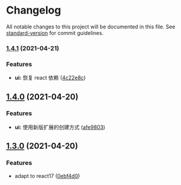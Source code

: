# Changelog

All notable changes to this project will be documented in this file. See [standard-version](https://github.com/conventional-changelog/standard-version) for commit guidelines.

### [1.4.1](https://github.com/ohbug-org/ohbug-extension-rrweb/compare/v1.4.0...v1.4.1) (2021-04-21)

### Features

- **ui:** 恢复 react 依赖 ([4c22e8c](https://github.com/ohbug-org/ohbug-extension-rrweb/commit/4c22e8cd2469e5efe348f70bb4ec5f0d48701b20))

## [1.4.0](https://github.com/ohbug-org/ohbug-extension-rrweb/compare/v1.3.0...v1.4.0) (2021-04-20)

### Features

- **ui:** 使用新版扩展的创建方式 ([afe9803](https://github.com/ohbug-org/ohbug-extension-rrweb/commit/afe98035203c36f87b878ea70069a38b542543d3))

## [1.3.0](https://github.com/ohbug-org/ohbug-extension-rrweb/compare/v1.2.5...v1.3.0) (2021-04-20)

### Features

- adapt to react17 ([0ebf4d0](https://github.com/ohbug-org/ohbug-extension-rrweb/commit/0ebf4d0d9385fdaef1665e314f67df27d661ced2))
